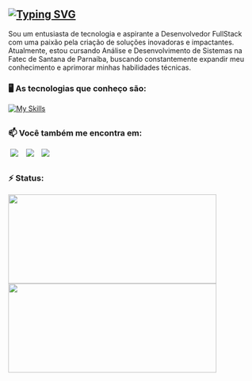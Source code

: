 ## [![Typing SVG](https://readme-typing-svg.demolab.com?font=Fira+Code&pause=1000&random=false&width=435&lines=Oi%2C+Alexandre+Ribeiro+aqui%F0%9F%91%8B)](https://git.io/typing-svg)
Sou um entusiasta de tecnologia e aspirante a Desenvolvedor FullStack com uma paixão pela criação de soluções inovadoras e impactantes. Atualmente, estou cursando Análise e Desenvolvimento de Sistemas na Fatec de Santana de Parnaíba, buscando constantemente expandir meu conhecimento e aprimorar minhas habilidades técnicas.

### 🖥️ As tecnologias que conheço são: 
[![My Skills](https://skillicons.dev/icons?i=html,css,sass,js,react,bootstrap,php,mysql,c,git&theme=dark)](https://skillicons.dev)

##

### 📫 Você também me encontra em:
&nbsp;<a href="https://www.linkedin.com/in/alexandre-ribeiro0209"><img src="https://img.shields.io/badge/linkedin-%230077B5.svg?style=for-the-badge&logo=linkedin&logoColor=white"/></a> &nbsp;
&nbsp;<a href="https://www.instagram.com/ale_rs4n/"><img src="https://img.shields.io/badge/Instagram-%23E4405F.svg?style=for-the-badge&logo=Instagram&logoColor=white"/></a> &nbsp;
&nbsp;<a href="mailto:alexandreribeiro0209@gmail.com"><img src="https://img.shields.io/badge/Gmail-D14836?style=for-the-badge&logo=gmail&logoColor=white"/></a> &nbsp;

##

### ⚡ Status:
<div>
    <a href="https://github.com/aleribeiro0209">
    <img loading="lazy" width="420em" height="180em" src="https://github-readme-stats.vercel.app/api/top-langs/?username=aleribeiro0209&layout=compact&langs_count=7"/>
    <img loading="lazy" width="420em" height="180em" src="https://github-readme-stats.vercel.app/api?username=aleribeiro0209&show_icons=true&theme=dracula&include_all_commits=true&count_private=false"/>
</div>


<!--
**aleRibeiro0209/aleRibeiro0209** is a ✨ _special_ ✨ repository because its `README.md` (this file) appears on your GitHub profile.

Here are some ideas to get you started:

- 🔭 I’m currently working on ...
- 🌱 I’m currently learning ...
- 👯 I’m looking to collaborate on ...
- 🤔 I’m looking for help with ...
- 💬 Ask me about ...
- 📫 How to reach me: ...
- 😄 Pronouns: ...
- ⚡ Fun fact: ...
-->
